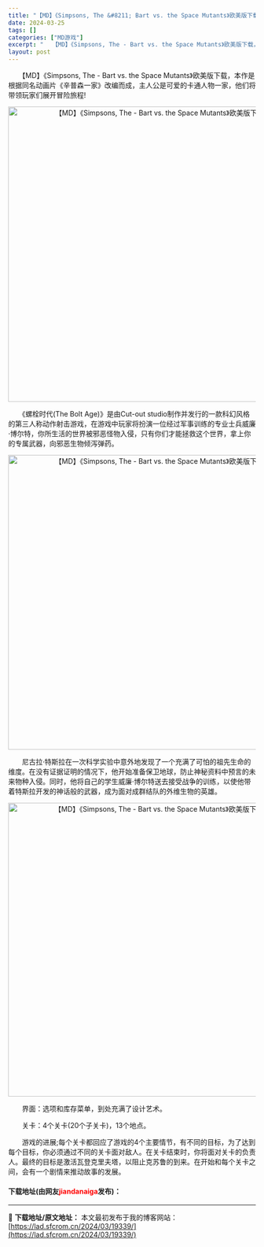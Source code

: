 ```yaml
---
title: "【MD】《Simpsons, The &#8211; Bart vs. the Space Mutants》欧美版下载"
date: 2024-03-25
tags: []
categories: ["MD游戏"]
excerpt: "　　【MD】《Simpsons, The - Bart vs. the Space Mutants》欧美版下载，本作是根据同名动画片《辛普森一家》改编而成，主人公是可爱的卡通人物一家，他们将带领玩家们展开冒险旅程! 　　《螺栓时代(The Bolt Age)》是由Cut-out studio制作并发&hellip;"
layout: post
---
```


 <p>　　【MD】《Simpsons, The - Bart vs. the Space Mutants》欧美版下载，本作是根据同名动画片《辛普森一家》改编而成，主人公是可爱的卡通人物一家，他们将带领玩家们展开冒险旅程!</p> <p align="center"><img align="" border="0" src="https://lad.sfcrom.cn/wp-content/uploads/2024/03/20240325_66011232417d7.png" width="600" alt="【MD】《Simpsons, The - Bart vs. the Space Mutants》欧美版下载" /></p> <p>　　《螺栓时代(The Bolt Age)》是由Cut-out studio制作并发行的一款科幻风格的第三人称动作射击游戏，在游戏中玩家将扮演一位经过军事训练的专业士兵威廉&middot;博尔特，你所生活的世界被邪恶怪物入侵，只有你们才能拯救这个世界，拿上你的专属武器，向邪恶生物倾泻弹药。</p> <p align="center"><img align="" border="0" src="https://lad.sfcrom.cn/wp-content/uploads/2024/03/20240325_6601123363a79.png" width="599" alt="【MD】《Simpsons, The - Bart vs. the Space Mutants》欧美版下载" /></p> <p>　　尼古拉&middot;特斯拉在一次科学实验中意外地发现了一个充满了可怕的祖先生命的维度。在没有证据证明的情况下，他开始准备保卫地球，防止神秘资料中预言的未来物种入侵。同时，他将自己的学生威廉&middot;博尔特送去接受战争的训练，以使他带着特斯拉开发的神话般的武器，成为面对成群结队的外维生物的英雄。</p> <p align="center"><img align="" border="0" src="https://lad.sfcrom.cn/wp-content/uploads/2024/03/20240325_6601123492fbe.png" width="597" alt="【MD】《Simpsons, The - Bart vs. the Space Mutants》欧美版下载" /></p> <p>　　界面：选项和库存菜单，到处充满了设计艺术。</p> <p>　　关卡：4个关卡(20个子关卡)，13个地点。</p> <p>　　游戏的进展;每个关卡都回应了游戏的4个主要情节，有不同的目标，为了达到每个目标，你必须通过不同的关卡面对敌人。在关卡结束时，你将面对关卡的负责人。最终的目标是激活瓦登克里夫塔，以阻止克苏鲁的到来。在开始和每个关卡之间，会有一个剧情来推动故事的发展。</p> <p><h4>下载地址(由网友<font color="red">jiandanaiga</font>发布)：</h4></p> 

---
📖 **下载地址/原文地址：** 本文最初发布于我的博客网站：[https://lad.sfcrom.cn/2024/03/19339/](https://lad.sfcrom.cn/2024/03/19339/)
